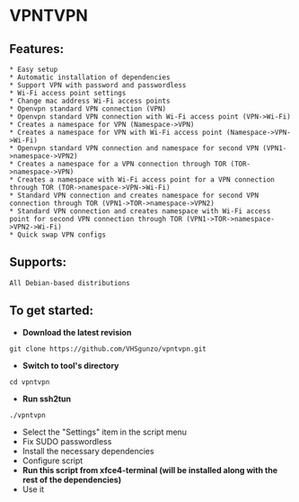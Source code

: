 # VPNTVPN

## Features:
```
* Easy setup
* Automatic installation of dependencies
* Support VPN with password and passwordless
* Wi-Fi access point settings
* Сhange mac address Wi-Fi access points
* Openvpn standard VPN connection (VPN)
* Openvpn standard VPN connection with Wi-Fi access point (VPN->Wi-Fi)
* Creates a namespace for VPN (Namespace->VPN)
* Creates a namespace for VPN with Wi-Fi access point (Namespace->VPN->Wi-Fi)
* Openvpn standard VPN connection and namespace for second VPN (VPN1->namespace->VPN2)
* Creates a namespace for a VPN connection through TOR (TOR->namespace->VPN)
* Creates a namespace with Wi-Fi access point for a VPN connection through TOR (TOR->namespace->VPN->Wi-Fi)
* Standard VPN connection and creates namespace for second VPN connection through TOR (VPN1->TOR->namespace->VPN2)
* Standard VPN connection and creates namespace with Wi-Fi access point for second VPN connection through TOR (VPN1->TOR->namespace->VPN2->Wi-Fi)
* Quick swap VPN configs
```
## Supports:
```
All Debian-based distributions
```
## To get started:
* **Download the latest revision**
```
git clone https://github.com/VHSgunzo/vpntvpn.git
```
* **Switch to tool's directory**
```
cd vpntvpn
```
* **Run ssh2tun**
```
./vpntvpn
```
* Select the "Settings" item in the script menu
* Fix SUDO passwordless
* Install the necessary dependencies
* Configure script
* **Run this script from xfce4-terminal (will be installed along with the rest of the dependencies)**
* Use it
